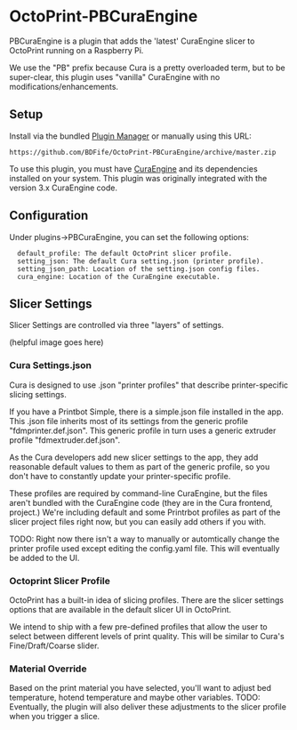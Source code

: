 # OctoPrint-PBCuraEngine

PBCuraEngine is a plugin that adds the 'latest' CuraEngine slicer to
OctoPrint running on a Raspberry Pi.

We use the "PB" prefix because Cura is a pretty overloaded term, but
to be super-clear, this plugin uses "vanilla" CuraEngine with no modifications/enhancements. 

## Setup

Install via the bundled [Plugin Manager](https://github.com/foosel/OctoPrint/wiki/Plugin:-Plugin-Manager)
or manually using this URL:

    https://github.com/BDFife/OctoPrint-PBCuraEngine/archive/master.zip

To use this plugin, you must have [CuraEngine](https://github.com/Ultimaker/CuraEngine/blob/master/README.md)
and its dependencies installed on your system. This plugin was
originally integrated with the version 3.x CuraEngine code.

## Configuration

Under plugins->PBCuraEngine, you can set the following options:

      default_profile: The default OctoPrint slicer profile.
      setting_json: The default Cura setting.json (printer profile).
      setting_json_path: Location of the setting.json config files.
      cura_engine: Location of the CuraEngine executable.

## Slicer Settings

Slicer Settings are controlled via three "layers" of settings.

(helpful image goes here)

### Cura Settings.json

Cura is designed to use .json "printer profiles" that describe
printer-specific slicing settings.

If you have a Printbot Simple, there is a simple.json file installed
in the app. This .json file inherits most of its settings from the
generic profile "fdmprinter.def.json". This generic profile in turn
uses a generic extruder profile "fdmextruder.def.json".

As the Cura developers add new slicer settings to the app, they add
reasonable default values to them as part of the generic profile, so
you don't have to constantly update your printer-specific profile.

These profiles are required by command-line CuraEngine, but the files
aren't bundled with the CuraEngine code (they are in the Cura
frontend, project.) We're including default and some Printrbot
profiles as part of the slicer project files right now, but you can
easily add others if you with.

TODO: Right now there isn't a way to manually or automtically change
the printer profile used except editing the config.yaml file. This
will eventually be added to the UI.

### Octoprint Slicer Profile

OctoPrint has a built-in idea of slicing profiles. There are the
slicer settings options that are available in the default slicer UI in
OctoPrint.

We intend to ship with a few pre-defined profiles that allow the user
to select between different levels of print quality. This will be
similar to Cura's Fine/Draft/Coarse slider.

### Material Override

Based on the print material you have selected, you'll want to adjust
bed temperature, hotend temperature and maybe other variables. TODO:
Eventually, the plugin will also deliver these adjustments to the
slicer profile when you trigger a slice.
